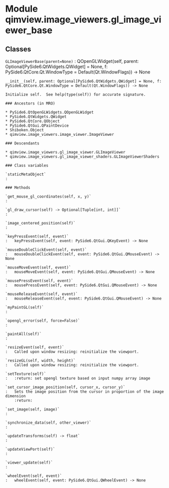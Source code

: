 Module qimview.image_viewers.gl_image_viewer_base
=================================================

Classes
-------

`GLImageViewerBase(parent=None)`
:   QOpenGLWidget(self, parent: Optional[PySide6.QtWidgets.QWidget] = None, f: PySide6.QtCore.Qt.WindowType = Default(Qt.WindowFlags)) -> None
    
    __init__(self, parent: Optional[PySide6.QtWidgets.QWidget] = None, f: PySide6.QtCore.Qt.WindowType = Default(Qt.WindowFlags)) -> None
    
    Initialize self.  See help(type(self)) for accurate signature.

    ### Ancestors (in MRO)

    * PySide6.QtOpenGLWidgets.QOpenGLWidget
    * PySide6.QtWidgets.QWidget
    * PySide6.QtCore.QObject
    * PySide6.QtGui.QPaintDevice
    * Shiboken.Object
    * qimview.image_viewers.image_viewer.ImageViewer

    ### Descendants

    * qimview.image_viewers.gl_image_viewer.GLImageViewer
    * qimview.image_viewers.gl_image_viewer_shaders.GLImageViewerShaders

    ### Class variables

    `staticMetaObject`
    :

    ### Methods

    `get_mouse_gl_coordinates(self, x, y)`
    :

    `gl_draw_cursor(self) ‑> Optional[Tuple[int, int]]`
    :

    `image_centered_position(self)`
    :

    `keyPressEvent(self, event)`
    :   keyPressEvent(self, event: PySide6.QtGui.QKeyEvent) -> None

    `mouseDoubleClickEvent(self, event)`
    :   mouseDoubleClickEvent(self, event: PySide6.QtGui.QMouseEvent) -> None

    `mouseMoveEvent(self, event)`
    :   mouseMoveEvent(self, event: PySide6.QtGui.QMouseEvent) -> None

    `mousePressEvent(self, event)`
    :   mousePressEvent(self, event: PySide6.QtGui.QMouseEvent) -> None

    `mouseReleaseEvent(self, event)`
    :   mouseReleaseEvent(self, event: PySide6.QtGui.QMouseEvent) -> None

    `myPaintGL(self)`
    :

    `opengl_error(self, force=False)`
    :

    `paintAll(self)`
    :

    `resizeEvent(self, event)`
    :   Called upon window resizing: reinitialize the viewport.

    `resizeGL(self, width, height)`
    :   Called upon window resizing: reinitialize the viewport.

    `setTexture(self)`
    :   :return: set opengl texture based on input numpy array image

    `set_cursor_image_position(self, cursor_x, cursor_y)`
    :   Sets the image position from the cursor in proportion of the image dimension
        :return:

    `set_image(self, image)`
    :

    `synchronize_data(self, other_viewer)`
    :

    `updateTransforms(self) ‑> float`
    :

    `updateViewPort(self)`
    :

    `viewer_update(self)`
    :

    `wheelEvent(self, event)`
    :   wheelEvent(self, event: PySide6.QtGui.QWheelEvent) -> None